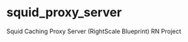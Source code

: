 squid_proxy_server
==================

Squid Caching Proxy Server (RightScale Blueprint) RN Project
